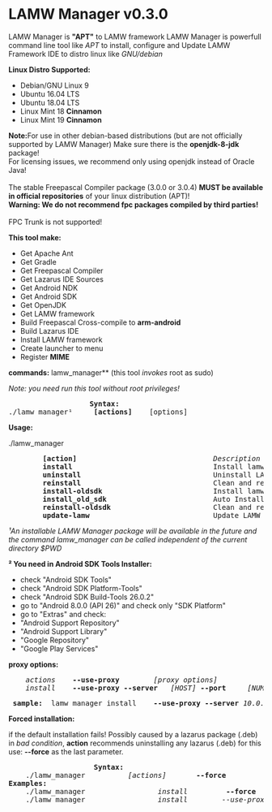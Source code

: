 # **LAMW Manager v0.3.0**

LAMW Manager is  **"APT"** to LAMW framework
LAMW Manager is powerfull   command line tool like *APT* to install, configure and Update LAMW Framework IDE
to distro linux like *GNU/debian*

**Linux Distro Supported:**

<ul>
	<li>Debian/GNU Linux 9</li>
	<li>Ubuntu 16.04 LTS</li>
	<li>Ubuntu 18.04 LTS</li>
	<li>Linux Mint 18 <strong>Cinnamon</strong></li>
	<li>Linux Mint 19 <strong>Cinnamon</strong></li>
</ul>		

<p>
	<strong>Note:</strong>For use in other debian-based distributions (but are not officially supported by LAMW Manager)
Make sure there is the <strong>openjdk-8-jdk</strong> package!
<br>For licensing issues, we recommend only using openjdk instead of Oracle Java!</br>
<br>The stable Freepascal Compiler package (3.0.0 or 3.0.4) <strong>MUST be available in official repositories</strong> of your linux distribution (APT)!
<br><strong>Warning: We do not recommend fpc packages compiled by third parties!</strong></br>
<br>FPC Trunk is not supported!</br>

</p>


**This tool make:**
<ul>
	<li>Get Apache Ant</li>
	<li>Get Gradle</li>
	<li>Get Freepascal Compiler</li>
	<li>Get Lazarus IDE Sources</li>
	<li>Get Android NDK</li>
	<li>Get Android SDK</li>
	<li>Get OpenJDK</li>
	<li>Get LAMW framework</li>
	<li>Build Freepascal Cross-compile to <strong>arm-android</strong></li>
	<li>Build Lazarus IDE</li>
	<li>Install LAMW framework</li>
	<li>Create launcher to menu</li>
	<li>Register <strong>MIME</strong> </li>
</ul>

**commands:**
	lamw_manager** (this tool *invokes* root as sudo) 

*Note: you need run this tool without root privileges!*

<pre>					<Strong>Syntax:</Strong>
./lamw_manager¹ 	<strong>[actions]</strong>    [options]</pre>


**Usage:**

<p>
./lamw_manager
	<pre>
		<strong>[action]</strong>                                <em>Description</em>
		<strong>install</strong>                                 Install lamw with <em>Android SDK Tools r26.1.1</em>
		<strong>uninstall</strong>                               Uninstall LAMW completely and erase all settings.
		<strong>reinstall</strong>                               Clean and reinstall <em>LAMW IDE with Android SDK Tools r26.1.1</em>
		<strong>install-oldsdk</strong>                          Install lamw with <em>Android SDK Tools r25.2.5 GUI²</em>
		<strong>install_old_sdk</strong>                         Auto Install lamw with <strong><em>Android SDK Tools r25.2.5 CLI</em></strong>
		<strong>reinstall-oldsdk</strong>                        Clean and reinstall lamw with <em>Android SDK Tools r25.2.5</em>
		<strong>update-lamw</strong>                             Update LAMW sources and rebuild Lazarus IDE
</pre>
</p>


*¹An installable LAMW Manager package will be available in the future and the command lamw_manager can be called independent of the current directory $PWD*

**² You need in Android SDK Tools Installer:**
<p>
<ul>
<li>check "Android SDK Tools"</li>
<li>check "Android SDK Platform-Tools"</li>			
<li>check "Android SDK Build-Tools 26.0.2"</li>  	
<li>go to "Android 8.0.0 (API 26)" and check only "SDK Platform"</li>
<li>go to "Extras" and check:</li> 
<li>		"Android Support Repository"</li>				
<li>		"Android Support Library"</li>				
<li>		"Google Repository"</li>
<li>		"Google Play Services" </li>
</ul>
</p>

**proxy options:**
<p>
	<pre>
	<em>actions</em>    <strong>--use-proxy</strong> 		<em>[proxy options]</em>
	<em>install</em>    <strong>--use-proxy --server</strong>	<em>[HOST]</em> <strong>--port</strong> 	<em>[NUMBER]</em>
</pre>
</p>

<pre> <strong>sample:</strong>	lamw_manager install	<strong>--use-proxy	--server</strong> <em>10.0.16.1</em>	<strong>--port</strong>	<em>3128</em> </pre>

**Forced installation:**

<p>
	if the default installation fails!
	Possibly caused by a lazarus package (.deb) in <em>bad condition</em>, <strong>action</strong> recommends uninstalling any lazarus 
	(.deb) for this use: <strong>--force</strong> as the last parameter.
</p>

<p>
	<pre>
					<strong>Syntax:</strong>
	./lamw_manager 			<em>[actions]</em>       <strong>--force</strong>
<strong>Examples:</strong>					 
	./lamw_manager                 <em>install</em>         <strong>--force</strong>
	./lamw_manager                 <em>install</em>        <em>--use-proxy --server 10.0.16.1 --port 3128</em> <strong>--force</strong>
</pre>
</p>
